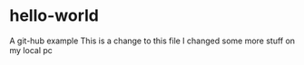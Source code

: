 # hello-world
A git-hub example
This is a change to this file
I changed some more stuff on my local pc
